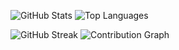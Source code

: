 ![GitHub Stats](https://github-readme-stats.vercel.app/api?username=swapnilithub&show_icons=true&theme=radical)
![Top Languages](https://github-readme-stats.vercel.app/api/top-langs/?username=swapnilithub&layout=compact&theme=radical)

![GitHub Streak](https://streak-stats.demolab.com/?user=swapnilithub&theme=radical)
![Contribution Graph](https://github-readme-activity-graph.vercel.app/graph?username=swapnilithub&theme=radical)
